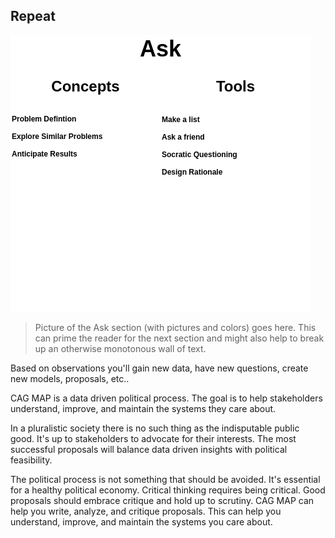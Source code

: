 ## Repeat

![](img/cag-map-0.0.3-ask.png)

> Picture of the Ask section (with pictures and colors) goes here. This can prime the reader for the next section and might also help to break up an otherwise monotonous wall of text.

Based on observations you'll gain new data, have new questions, create new models, proposals, etc..

CAG MAP is a data driven political process. The goal is to help stakeholders understand, improve, and maintain the systems they care about.

In a pluralistic society there is no such thing as the indisputable public good. It's up to stakeholders to advocate for their interests. The most successful proposals will balance data driven insights with political feasibility.

The political process is not something that should be avoided. It's essential for a healthy political economy. Critical thinking requires being critical. Good proposals should embrace critique and hold up to scrutiny. CAG MAP can help you write, analyze, and critique proposals. This can help you understand, improve, and maintain the systems you care about.
      
